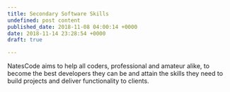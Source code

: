 ```yaml
---
title: Secondary Software Skills
undefined: post content
published_date: 2018-11-08 04:00:14 +0000
date: 2018-11-14 23:28:54 +0000
draft: true

---
```


NatesCode aims to help all coders, professional and amateur alike, to become the best developers they can be and attain the skills they need to build projects and deliver functionality to clients.